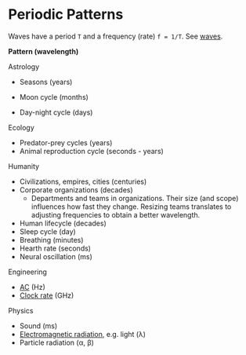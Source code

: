 # Periodic Patterns

Waves have a period `T` and a frequency (rate)  `f = 1/T`. See [waves](../math/waves.md).



**Pattern (wavelength)**

Astrology

- Seasons (years)

- Moon cycle (months)
- Day-night cycle (days)

Ecology

- Predator-prey cycles (years)
- Animal reproduction cycle (seconds - years)

Humanity

- Civilizations, empires, cities (centuries)
- Corporate organizations (decades)
    - Departments and teams in organizations. Their size (and scope) influences how fast they change. Resizing teams translates to adjusting frequencies to obtain a better wavelength.
- Human lifecycle (decades)
- Sleep cycle (day)
- Breathing (minutes)
- Hearth rate (seconds)
- Neural oscillation (ms)

Engineering

- [AC](https://en.wikipedia.org/wiki/Alternating_current) (Hz)
- [Clock rate](https://en.wikipedia.org/wiki/Clock_rate) (GHz)

Physics

- Sound (ms)
- [Electromagnetic radiation](https://en.wikipedia.org/wiki/Electromagnetic_radiation), e.g. light (λ)
- Particle radiation (α, β)

